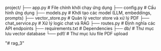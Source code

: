 project/
├── app.py              # File chính khởi chạy ứng dụng
├── config.py           # Cấu hình ứng dụng
├── models.py           # Khởi tạo các model (LLM, embeddings, prompts)
├── vector_store.py     # Quản lý vector store và xử lý PDF
├── chat_service.py     # Xử lý logic chat và RAG
├── routes.py           # Định nghĩa các API endpoints
├── requirements.txt    # Dependencies
├── db/                 # Thư mục lưu vector database
└── pdf/               # Thư mục lưu file PDF upload

"# rag_3" 
